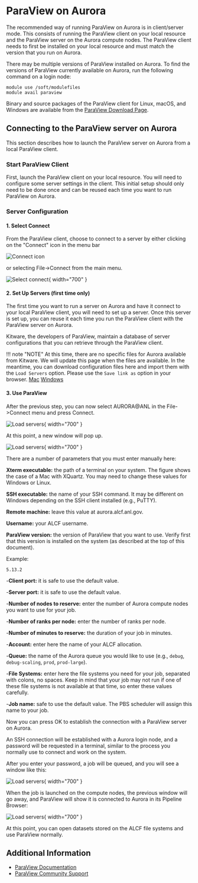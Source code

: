 # ParaView on Aurora

The recommended way of running ParaView on Aurora is in client/server mode. This consists of running the ParaView client on your local resource and the ParaView server on the Aurora compute nodes. The ParaView client needs to first be installed on your local resource and must match the version that you run on Aurora.

There may be multiple versions of ParaView installed on Aurora. To find the versions of ParaView currently available on Aurora, run the following command on a login node: 
```
module use /soft/modulefiles
module avail paraview
```

Binary and source packages of the ParaView client for Linux, macOS, and Windows are available from the [ParaView Download Page](https://www.paraview.org/download/). 

## Connecting to the ParaView server on Aurora
This section describes how to launch the ParaView server on Aurora from a local ParaView client.

### Start ParaView Client
First, launch the ParaView client on your local resource. You will need to configure some server settings in the client. This initial setup should only need to be done once and can be reused each time you want to run ParaView on Aurora.

### Server Configuration

#### 1. Select Connect
From the ParaView client, choose to connect to a server by either clicking on the "Connect" icon in the menu bar
 
![Connect icon](images/connect-icon.png) 

or selecting File->Connect from the main menu.

![Select connect](images/ParaviewConnectMenu.png){ width="700" }

#### 2. Set Up Servers (first time only)
The first time you want to run a server on Aurora and have it connect to your local ParaView client, you will need to set up a server. Once this server is set up, you can reuse it each time you run the ParaView client with the ParaView server on Aurora.

Kitware, the developers of ParaView, maintain a database of server configurations that you can retrieve through the ParaView client.

!!! note "NOTE"
    At this time, there are no specific files for Aurora available from Kitware. We will update this page when the files are available. In the meantime, you can download configuration files here and import them with the `Load Servers` option. Please use the `Save link as` option in your browser. [Mac](serverfiles/aurora.pvsc) [Windows](serverfiles/windowsToAurora.pvsc)

#### 3. Use ParaView

After the previous step, you can now select AURORA@ANL in the File->Connect menu and press Connect.

![Load servers](images/ParaviewChooseServerConfig.png){ width="700" }

At this point, a new window will pop up.

![Load servers](images/ParaviewConnectionOptions.png){ width="700" }

There are a number of parameters that you must enter manually here:

**Xterm executable:** the path of a terminal on your system. The figure shows the case of a Mac with XQuartz. You may need to change these values for Windows or Linux.

**SSH executable:** the name of your SSH command. It may be different on Windows depending on the SSH client installed (e.g., PuTTY).

**Remote machine:** leave this value at aurora.alcf.anl.gov.

**Username:** your ALCF username.

**ParaView version:** the version of ParaView that you want to use. Verify first that this version is installed on the system (as described at the top of this document).

Example:
```
5.13.2
```

-**Client port:** it is safe to use the default value.

-**Server port:** it is safe to use the default value.

-**Number of nodes to reserve:** enter the number of Aurora compute nodes you want to use for your job.

-**Number of ranks per node:** enter the number of ranks per node.

-**Number of minutes to reserve:** the duration of your job in minutes.

-**Account:** enter here the name of your ALCF allocation.

-**Queue:** the name of the Aurora queue you would like to use (e.g., `debug`, `debug-scaling`, `prod`, `prod-large`).

-**File Systems:** enter here the file systems you need for your job, separated with colons, no spaces. Keep in mind that your job may not run if one of these file systems is not available at that time, so enter these values carefully.

-**Job name:** safe to use the default value. The PBS scheduler will assign this name to your job.

Now you can press OK to establish the connection with a ParaView server on Aurora.

An SSH connection will be established with a Aurora login node, and a password will be requested in a terminal, similar to the process you normally use to connect and work on the system.

After you enter your password, a job will be queued, and you will see a window like this:

![Load servers](images/ParaviewWaitForServer.png){ width="700" }

When the job is launched on the compute nodes, the previous window will go away, and ParaView will show it is connected to Aurora in its Pipeline Browser:

![Load servers](images/ParaviewConnected.png){ width="700" }

At this point, you can open datasets stored on the ALCF file systems and use ParaView normally.

## Additional Information
- [ParaView Documentation](https://docs.paraview.org/en/latest/)
- [ParaView Community Support](https://discourse.paraview.org/)
